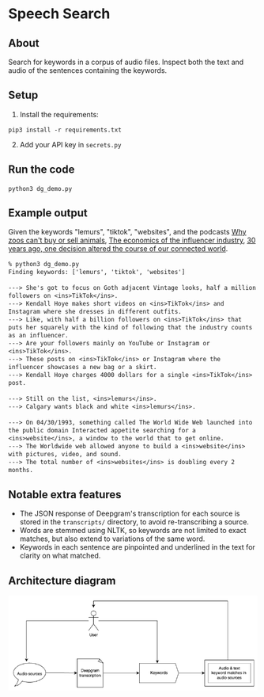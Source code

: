 # Speech Search

## About

Search for keywords in a corpus of audio files. Inspect both the text and audio of the sentences containing the keywords.

## Setup

1. Install the requirements:
```
pip3 install -r requirements.txt
```

2. Add your API key in `secrets.py`

## Run the code

```
python3 dg_demo.py
```

## Example output

Given the keywords "lemurs", "tiktok", "websites", and the podcasts [Why zoos can't buy or sell animals](https://www.npr.org/2023/04/26/1172161875/zoos-barter-trade-elephants-jellyfish), [The economics of the influencer industry](https://www.npr.org/transcripts/1170524077), [30 years ago, one decision altered the course of our connected world](https://www.npr.org/transcripts/1172276538).

```
% python3 dg_demo.py
Finding keywords: ['lemurs', 'tiktok', 'websites']

---> She's got to focus on Goth adjacent Vintage looks, half a million followers on <ins>TikTok</ins>.
---> Kendall Hoye makes short videos on <ins>TikTok</ins> and Instagram where she dresses in different outfits.
---> Like, with half a billion followers on <ins>TikTok</ins> that puts her squarely with the kind of following that the industry counts as an influencer.
---> Are your followers mainly on YouTube or Instagram or <ins>TikTok</ins>.
---> These posts on <ins>TikTok</ins> or Instagram where the influencer showcases a new bag or a skirt.
---> Kendall Hoye charges 4000 dollars for a single <ins>TikTok</ins> post.

---> Still on the list, <ins>lemurs</ins>.
---> Calgary wants black and white <ins>lemurs</ins>.

---> On 04/30/1993, something called The World Wide Web launched into the public domain Interacted appetite searching for a <ins>website</ins>, a window to the world that to get online.
---> The Worldwide web allowed anyone to build a <ins>website</ins> with pictures, video, and sound.
---> The total number of <ins>websites</ins> is doubling every 2 months.
```

## Notable extra features

- The JSON response of Deepgram's transcription for each source is stored in the `transcripts/` directory, to avoid re-transcribing a source.
- Words are stemmed using NLTK, so keywords are not limited to exact matches, but also extend to variations of the same word.
- Keywords in each sentence are pinpointed and underlined in the text for clarity on what matched.

## Architecture diagram

![Architecture diagram](architecture_diagram.png)
